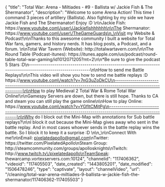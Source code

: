 {
    "title": "Total War: Arena - Miltiades - #9 - Ballista w\/ Jackie Fish & The Shermanator",
    "description": "Welcome to some Arena Action!  This time I command 3 pieces of artillery (Ballista).  Also fighting by my side we have Jackie Fish and The Shermanator!  Enjoy :D  \n\nJackie Fish:  https:\/\/www.youtube.com\/user\/Jackiefishhhhhh\n\nThe Shermanator: https:\/\/www.youtube.com\/user\/TheGameGuards\n_\nVisit my Website & Podcast!\n\nThanks to this awesome community I built a website for Total War fans, gamers, and history nerds.  It has blog posts, a Podcast, and a forum.  \n\nTotal War Tavern (Website): http:\/\/totalwartavern.com\/\n\nThe Round Table (Podcast-itunes): https:\/\/itunes.apple.com\/us\/podcast\/round-table-total-war-gaming\/id1012071205?mt=2\n\n*Be sure to give the podcast 5 Stars :D\n-------------------------------------------------------------------------------------------------------------\n\nHow to send me Battle Replays!\n\nThis video will show you how to send me battle replays :D https:\/\/www.youtube.com\/watch?v=7nG3uZoDkCU\n-------------------------------------------------------------------------------------------------------------\n\nHow to play Medieval 2 Total War & Rome Total War Online!\n\nGamespy Servers are down, but there is still hope.  Thanks to CA and steam you can still play the game online\n\nHow to play Online: https:\/\/www.youtube.com\/watch?v=YGfItCMitPg\n-------------------------------------------------------------------------------------------------------------\n\nWhy do I block out the Mini-Map with annotations for Sub battle replays?\n\nI block it out because the Mini-Map gives away who sent in the battle replay.  And in most cases whoever sends in the battle replay wins the battle.  So I block it to keep it a surprise :D  \n\n_\n\nConnect With me!\n\nEmail: pixelatedapollo@gmail.com\nTwitter: https:\/\/twitter.com\/PixelatedApollo\nSteam Group:  http:\/\/steamcommunity.com\/groups\/apollosknights\nTwitch: http:\/\/www.twitch.tv\/pixelatedapollo\nTeamSpeak: thewarcamp.vortexservers.com:10124",
    "channelid": "117406362",
    "videoid": "117405503",
    "date_created": "1443805201",
    "date_modified": "1506478246",
    "type": "captivate",
    "layout": "channelVideo",
    "url": "\/cleaning\/total-war-arena-miltiades-9-ballista-w-jackie-fish-the-shermanator\/117406362-117405503"
}